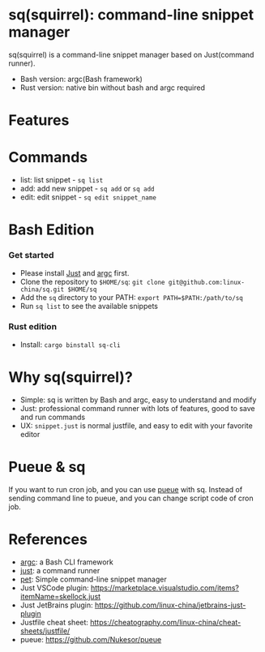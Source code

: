 sq(squirrel): command-line snippet manager
==========================================

sq(squirrel) is a command-line snippet manager based on Just(command runner).

- Bash version: argc(Bash framework)
- Rust version: native bin without bash and argc required

# Features

# Commands

- list: list snippet - `sq list`
- add: add new snippet - `sq add` or `sq add`
- edit: edit snippet - `sq edit snippet_name`

# Bash Edition

### Get started

* Please install [Just](https://github.com/casey/just#packages) and [argc](https://github.com/sigoden/argc#install)
  first.
* Clone the repository to `$HOME/sq`: `git clone git@github.com:linux-china/sq.git $HOME/sq`
* Add the `sq` directory to your PATH: `export PATH=$PATH:/path/to/sq`
* Run `sq list` to see the available snippets

### Rust edition

- Install: `cargo binstall sq-cli`

# Why sq(squirrel)?

- Simple: sq is written by Bash and argc, easy to understand and modify
- Just: professional command runner with lots of features, good to save and run commands
- UX: `snippet.just` is normal justfile, and easy to edit with your favorite editor

# Pueue & sq

If you want to run cron job, and you can use [pueue](https://github.com/Nukesor/pueue) with sq.
Instead of sending command line to pueue, and you can change script code of cron job.

# References

* [argc](https://github.com/sigoden/argc): a Bash CLI framework
* [just](https://github.com/casey/just): a command runner
* [pet](https://github.com/knqyf263/pet): Simple command-line snippet manager
* Just VSCode plugin: https://marketplace.visualstudio.com/items?itemName=skellock.just
* Just JetBrains plugin: https://github.com/linux-china/jetbrains-just-plugin
* Justfile cheat sheet: https://cheatography.com/linux-china/cheat-sheets/justfile/
* pueue: https://github.com/Nukesor/pueue
